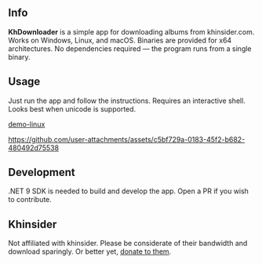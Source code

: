 ## Info

**KhDownloader** is a simple app for downloading albums from khinsider.com. Works on Windows, Linux, and macOS. Binaries are provided for x64 architectures. No dependencies required — the program runs from a single binary.

## Usage

Just run the app and follow the instructions. Requires an interactive shell. Looks best when unicode is supported.

[demo-linux](https://github.com/user-attachments/assets/0e4df70d-89cd-40cb-8ea8-f6ce3fc14ac2)

https://github.com/user-attachments/assets/c5bf729a-0183-45f2-b682-480492d75538

## Development

.NET 9 SDK is needed to build and develop the app. Open a PR if you wish to contribute.

## Khinsider

Not affiliated with khinsider. Please be considerate of their bandwidth and download sparingly. Or better yet, [donate to them](https://downloads.khinsider.com/forums/index.php?account/upgrades).
